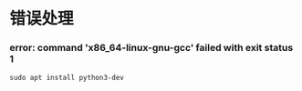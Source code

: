 错误处理
=======

### error: command 'x86_64-linux-gnu-gcc' failed with exit status 1

    sudo apt install python3-dev
